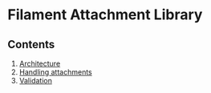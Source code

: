 # Filament Attachment Library

## Contents
1. [Architecture](architecture.md)
2. [Handling attachments](handling-attachments.md)
3. [Validation](validation.md)
